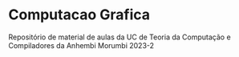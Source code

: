 # Computacao Grafica
Repositório de material de aulas da UC de Teoria da Computação e Compiladores da Anhembi Morumbi 2023-2
